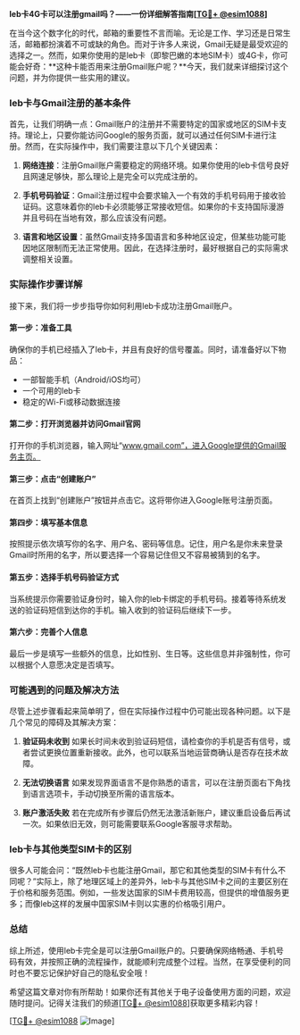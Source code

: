 **leb卡4G卡可以注册gmail吗？——一份详细解答指南[[TG💪+ @esim1088](https://t.me/s/esim1088)]**

在当今这个数字化的时代，邮箱的重要性不言而喻。无论是工作、学习还是日常生活，邮箱都扮演着不可或缺的角色。而对于许多人来说，Gmail无疑是最受欢迎的选择之一。然而，如果你使用的是leb卡（即黎巴嫩的本地SIM卡）或4G卡，你可能会好奇：**这种卡能否用来注册Gmail账户呢？**今天，我们就来详细探讨这个问题，并为你提供一些实用的建议。

### leb卡与Gmail注册的基本条件

首先，让我们明确一点：Gmail账户的注册并不需要特定的国家或地区的SIM卡支持。理论上，只要你能访问Google的服务页面，就可以通过任何SIM卡进行注册。然而，在实际操作中，我们需要注意以下几个关键因素：

1. **网络连接**：注册Gmail账户需要稳定的网络环境。如果你使用的leb卡信号良好且网速足够快，那么理论上是完全可以完成注册的。
   
2. **手机号码验证**：Gmail注册过程中会要求输入一个有效的手机号码用于接收验证码。这意味着你的leb卡必须能够正常接收短信。如果你的卡支持国际漫游并且号码在当地有效，那么应该没有问题。

3. **语言和地区设置**：虽然Gmail支持多国语言和多种地区设定，但某些功能可能因地区限制而无法正常使用。因此，在选择注册时，最好根据自己的实际需求调整相关设置。

### 实际操作步骤详解

接下来，我们将一步步指导你如何利用leb卡成功注册Gmail账户。

#### 第一步：准备工具
确保你的手机已经插入了leb卡，并且有良好的信号覆盖。同时，请准备好以下物品：
- 一部智能手机（Android/iOS均可）
- 一个可用的leb卡
- 稳定的Wi-Fi或移动数据连接

#### 第二步：打开浏览器并访问Gmail官网
打开你的手机浏览器，输入网址“www.gmail.com”，进入Google提供的Gmail服务主页。

#### 第三步：点击“创建账户”
在首页上找到“创建账户”按钮并点击它。这将带你进入Google账号注册页面。

#### 第四步：填写基本信息
按照提示依次填写你的名字、用户名、密码等信息。记住，用户名是你未来登录Gmail时所用的名字，所以要选择一个容易记住但又不容易被猜到的名字。

#### 第五步：选择手机号码验证方式
当系统提示你需要验证身份时，输入你的leb卡绑定的手机号码。接着等待系统发送的验证码短信到达你的手机。输入收到的验证码后继续下一步。

#### 第六步：完善个人信息
最后一步是填写一些额外的信息，比如性别、生日等。这些信息并非强制性，你可以根据个人意愿决定是否填写。

### 可能遇到的问题及解决方法

尽管上述步骤看起来简单明了，但在实际操作过程中仍可能出现各种问题。以下是几个常见的障碍及其解决方案：

1. **验证码未收到**
   如果长时间未收到验证码短信，请检查你的手机是否有信号，或者尝试更换位置重新接收。此外，也可以联系当地运营商确认是否存在技术故障。

2. **无法切换语言**
   如果发现界面语言不是你熟悉的语言，可以在注册页面右下角找到语言选项卡，手动切换至所需的语言版本。

3. **账户激活失败**
   若在完成所有步骤后仍然无法激活新账户，建议重启设备后再试一次。如果依旧无效，则可能需要联系Google客服寻求帮助。

### leb卡与其他类型SIM卡的区别

很多人可能会问：“既然leb卡也能注册Gmail，那它和其他类型的SIM卡有什么不同呢？”实际上，除了地理区域上的差异外，leb卡与其他SIM卡之间的主要区别在于价格和服务范围。例如，一些发达国家的SIM卡费用较高，但提供的增值服务更多；而像leb这样的发展中国家SIM卡则以实惠的价格吸引用户。

### 总结

综上所述，使用leb卡完全是可以注册Gmail账户的。只要确保网络畅通、手机号码有效，并按照正确的流程操作，就能顺利完成整个过程。当然，在享受便利的同时也不要忘记保护好自己的隐私安全哦！

希望这篇文章对你有所帮助！如果你还有其他关于电子设备使用方面的问题，欢迎随时提问。记得关注我们的频道[[TG💪+ @esim1088](https://t.me/s/esim1088)]获取更多精彩内容！

[[TG💪+ @esim1088](https://t.me/s/esim1088) ![Image](https://i.postimg.cc/4NQfJmqS/Snipaste-2025-05-13-00-14-12.png)]